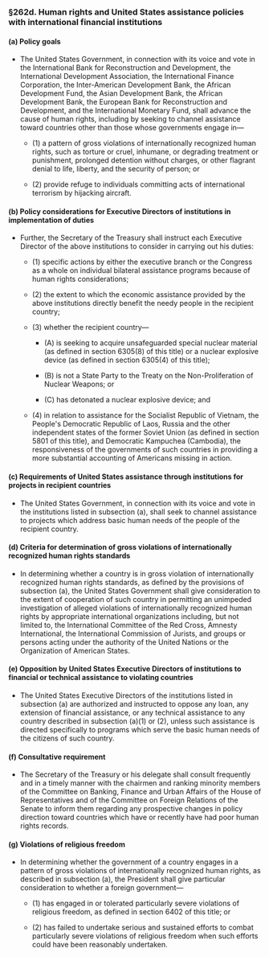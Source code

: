 ### §262d. Human rights and United States assistance policies with international financial institutions
#### (a) Policy goals
* The United States Government, in connection with its voice and vote in the International Bank for Reconstruction and Development, the International Development Association, the International Finance Corporation, the Inter-American Development Bank, the African Development Fund, the Asian Development Bank, the African Development Bank, the European Bank for Reconstruction and Development, and the International Monetary Fund, shall advance the cause of human rights, including by seeking to channel assistance toward countries other than those whose governments engage in—

  * (1) a pattern of gross violations of internationally recognized human rights, such as torture or cruel, inhumane, or degrading treatment or punishment, prolonged detention without charges, or other flagrant denial to life, liberty, and the security of person; or

  * (2) provide refuge to individuals committing acts of international terrorism by hijacking aircraft.

#### (b) Policy considerations for Executive Directors of institutions in implementation of duties
* Further, the Secretary of the Treasury shall instruct each Executive Director of the above institutions to consider in carrying out his duties:

  * (1) specific actions by either the executive branch or the Congress as a whole on individual bilateral assistance programs because of human rights considerations;

  * (2) the extent to which the economic assistance provided by the above institutions directly benefit the needy people in the recipient country;

  * (3) whether the recipient country—

    * (A) is seeking to acquire unsafeguarded special nuclear material (as defined in section 6305(8) of this title) or a nuclear explosive device (as defined in section 6305(4) of this title);

    * (B) is not a State Party to the Treaty on the Non-Proliferation of Nuclear Weapons; or

    * (C) has detonated a nuclear explosive device; and


  * (4) in relation to assistance for the Socialist Republic of Vietnam, the People's Democratic Republic of Laos, Russia and the other independent states of the former Soviet Union (as defined in section 5801 of this title), and Democratic Kampuchea (Cambodia), the responsiveness of the governments of such countries in providing a more substantial accounting of Americans missing in action.

#### (c) Requirements of United States assistance through institutions for projects in recipient countries
* The United States Government, in connection with its voice and vote in the institutions listed in subsection (a), shall seek to channel assistance to projects which address basic human needs of the people of the recipient country.

#### (d) Criteria for determination of gross violations of internationally recognized human rights standards
* In determining whether a country is in gross violation of internationally recognized human rights standards, as defined by the provisions of subsection (a), the United States Government shall give consideration to the extent of cooperation of such country in permitting an unimpeded investigation of alleged violations of internationally recognized human rights by appropriate international organizations including, but not limited to, the International Committee of the Red Cross, Amnesty International, the International Commission of Jurists, and groups or persons acting under the authority of the United Nations or the Organization of American States.

#### (e) Opposition by United States Executive Directors of institutions to financial or technical assistance to violating countries
* The United States Executive Directors of the institutions listed in subsection (a) are authorized and instructed to oppose any loan, any extension of financial assistance, or any technical assistance to any country described in subsection (a)(1) or (2), unless such assistance is directed specifically to programs which serve the basic human needs of the citizens of such country.

#### (f) Consultative requirement
* The Secretary of the Treasury or his delegate shall consult frequently and in a timely manner with the chairmen and ranking minority members of the Committee on Banking, Finance and Urban Affairs of the House of Representatives and of the Committee on Foreign Relations of the Senate to inform them regarding any prospective changes in policy direction toward countries which have or recently have had poor human rights records.

#### (g) Violations of religious freedom
* In determining whether the government of a country engages in a pattern of gross violations of internationally recognized human rights, as described in subsection (a), the President shall give particular consideration to whether a foreign government—

  * (1) has engaged in or tolerated particularly severe violations of religious freedom, as defined in section 6402 of this title; or

  * (2) has failed to undertake serious and sustained efforts to combat particularly severe violations of religious freedom when such efforts could have been reasonably undertaken.